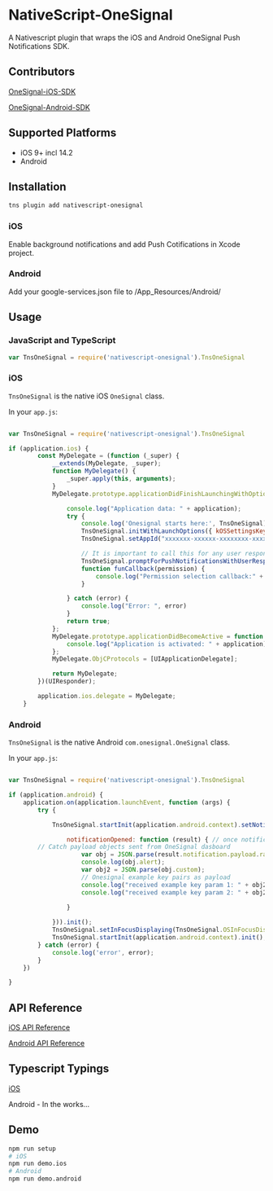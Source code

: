 # NativeScript-OneSignal
A Nativescript plugin that wraps the iOS and Android OneSignal Push Notifications SDK.

## Contributors

[OneSignal-iOS-SDK](https://github.com/OneSignal/OneSignal-iOS-SDK)

[OneSignal-Android-SDK](https://github.com/OneSignal/OneSignal-Android-SDK)

## Supported Platforms
- iOS 9+ incl 14.2
- Android

## Installation
```bash
tns plugin add nativescript-onesignal
```

### iOS

Enable background notifications and add Push Cotifications in Xcode project.

### Android

Add your google-services.json file to /App_Resources/Android/

## Usage
### JavaScript and TypeScript

```typescript
var TnsOneSignal = require('nativescript-onesignal').TnsOneSignal
```

### iOS

`TnsOneSignal` is the native iOS `OneSignal` class.

In your `app.js`:

```JavaScript

var TnsOneSignal = require('nativescript-onesignal').TnsOneSignal

if (application.ios) {
        const MyDelegate = (function (_super) {
            __extends(MyDelegate, _super);
            function MyDelegate() {
                _super.apply(this, arguments);
            }
            MyDelegate.prototype.applicationDidFinishLaunchingWithOptions = function (application, launchOptions) {

                console.log("Application data: " + application);
                try {
                    console.log('Onesignal starts here:', TnsOneSignal);
                    TnsOneSignal.initWithLaunchOptions({ kOSSettingsKeyAutoPrompt: true, kOSSettingsKeyInAppLaunchURL: true, kOSSettingsKeyInFocusDisplayOption: 2, kOSSettingsKeyProvidesAppNotificationSettings: true });
                    TnsOneSignal.setAppId("xxxxxxx-xxxxxx-xxxxxxxx-xxxxxxxx-xxxxxxxxxxxxxx");

                    // It is important to call this for any user response. Default iOS option (allow and deny) will be provided.
                    TnsOneSignal.promptForPushNotificationsWithUserResponse(funCallback());
                    function funCallback(permission) {
                        console.log("Permission selection callback:" + permission);
                    }

                } catch (error) {
                    console.log("Error: ", error)
                }
                return true;
            };
            MyDelegate.prototype.applicationDidBecomeActive = function (application) {
                console.log("Application is activated: " + application);
            };
            MyDelegate.ObjCProtocols = [UIApplicationDelegate];

            return MyDelegate;
        })(UIResponder);

        application.ios.delegate = MyDelegate;
    }
```

### Android

`TnsOneSignal` is the native Android `com.onesignal.OneSignal` class.

In your `app.js`:

```JavaScript

var TnsOneSignal = require('nativescript-onesignal').TnsOneSignal

if (application.android) {
    application.on(application.launchEvent, function (args) {
        try {

            TnsOneSignal.startInit(application.android.context).setNotificationOpenedHandler(new TnsOneSignal.NotificationOpenedHandler({

                notificationOpened: function (result) { // once notification is opened..
		// Catch payload objects sent from OneSignal dasboard
                    var obj = JSON.parse(result.notification.payload.rawPayload);
                    console.log(obj.alert);
                    var obj2 = JSON.parse(obj.custom);
                    // Onesignal example key pairs as payload
                    console.log("received example key param 1: " + obj2.a.key1);
                    console.log("received example key param 2: " + obj2.a.key2);

                }
		
            })).init();
            TnsOneSignal.setInFocusDisplaying(TnsOneSignal.OSInFocusDisplayOption.Notification);
            TnsOneSignal.startInit(application.android.context).init();
        } catch (error) {
            console.log('error', error);
        }
    })

}
```

## API Reference
[iOS API Reference](https://documentation.onesignal.com/docs/ios-sdk-api)

[Android API Reference](https://documentation.onesignal.com/docs/android-sdk-api)

## Typescript Typings

[iOS](https://github.com/roblav96/nativescript-onesignal/blob/master/typings/OneSignal.ios.d.ts)

Android - In the works...

## Demo
```bash
npm run setup
# iOS
npm run demo.ios
# Android
npm run demo.android
```











